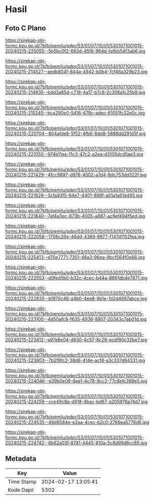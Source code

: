 # Hasil

## Foto C Plano

https://sirekap-obj-formc.kpu.go.id/7bfb/pemilu/pdpr/53/01/07/10/01/5301071001015-20240215-225055--5b5bc0f2-683d-45f8-964d-fafbb54f3ab6.jpg

https://sirekap-obj-formc.kpu.go.id/7bfb/pemilu/pdpr/53/01/07/10/01/5301071001015-20240215-214527--aedb804f-844a-4942-b0b4-7cf46a329b23.jpg

https://sirekap-obj-formc.kpu.go.id/7bfb/pemilu/pdpr/53/01/07/10/01/5301071001015-20240215-214935--bdd3a85d-c718-4a17-b7c8-2c306a1c25b9.jpg

https://sirekap-obj-formc.kpu.go.id/7bfb/pemilu/pdpr/53/01/07/10/01/5301071001015-20240215-215245--bca290e0-5416-478c-adec-61051fc22e0c.jpg

https://sirekap-obj-formc.kpu.go.id/7bfb/pemilu/pdpr/53/01/07/10/01/5301071001015-20240215-220704--804afde8-5f52-4fb6-8dd8-5888dd291d5f.jpg

https://sirekap-obj-formc.kpu.go.id/7bfb/pemilu/pdpr/53/01/07/10/01/5301071001015-20240215-221050--974b11ea-11c3-47c2-a2ea-d3105dcd5ae3.jpg

https://sirekap-obj-formc.kpu.go.id/7bfb/pemilu/pdpr/53/01/07/10/01/5301071001015-20240215-221429--4fcc9897-d976-4502-a7d4-8dc753dd322f.jpg

https://sirekap-obj-formc.kpu.go.id/7bfb/pemilu/pdpr/53/01/07/10/01/5301071001015-20240215-221629--3cfa93f5-84e7-4401-899f-a01a1a61d495.jpg

https://sirekap-obj-formc.kpu.go.id/7bfb/pemilu/pdpr/53/01/07/10/01/5301071001015-20240215-221840--7af4a3ec-873b-4005-a887-ac9ef494f5ed.jpg

https://sirekap-obj-formc.kpu.go.id/7bfb/pemilu/pdpr/53/01/07/10/01/5301071001015-20240215-222058--1706c26e-46dd-4389-9977-f147d1152fea.jpg

https://sirekap-obj-formc.kpu.go.id/7bfb/pemilu/pdpr/53/01/07/10/01/5301071001015-20240215-225413--d70e7771-7351-48a3-96ea-9bcf564f0e66.jpg

https://sirekap-obj-formc.kpu.go.id/7bfb/pemilu/pdpr/53/01/07/10/01/5301071001015-20240215-222553--d0fed5b0-b32c-4cec-b44a-8661db4e7871.jpg

https://sirekap-obj-formc.kpu.go.id/7bfb/pemilu/pdpr/53/01/07/10/01/5301071001015-20240215-222835--b1970c46-a4b0-4ee8-9b1e-1d2d4697abce.jpg

https://sirekap-obj-formc.kpu.go.id/7bfb/pemilu/pdpr/53/01/07/10/01/5301071001015-20240215-223100--4d50afc8-f635-4936-8807-20343c7ab01d.jpg

https://sirekap-obj-formc.kpu.go.id/7bfb/pemilu/pdpr/53/01/07/10/01/5301071001015-20240215-223412--a97e6e04-d630-4c57-8c26-ecdf90c32be7.jpg

https://sirekap-obj-formc.kpu.go.id/7bfb/pemilu/pdpr/53/01/07/10/01/5301071001015-20240215-223803--7b2f9fc2-38d6-414e-acf8-a3c337d94331.jpg

https://sirekap-obj-formc.kpu.go.id/7bfb/pemilu/pdpr/53/01/07/10/01/5301071001015-20240215-224046--e39b0e08-6ee1-4c78-9cc2-77c6efc389e5.jpg

https://sirekap-obj-formc.kpu.go.id/7bfb/pemilu/pdpr/53/01/07/10/01/5301071001015-20240215-224259--cce49c8a-d918-4bac-bd67-a205976a74d7.jpg

https://sirekap-obj-formc.kpu.go.id/7bfb/pemilu/pdpr/53/01/07/10/01/5301071001015-20240215-224535--48d8584e-e2aa-4cec-b2c0-2766ea5776d6.jpg

https://sirekap-obj-formc.kpu.go.id/7bfb/pemilu/pdpr/53/01/07/10/01/5301071001015-20240215-224742--6b62a03f-8741-4445-810a-5c6d99d8cc85.jpg


## Metadata

| Key        | Value               |
| ---------- | ------------------- |
| Time Stamp | 2024-02-17 13:05:41 |
| Kode Dapil | 5302                |



